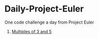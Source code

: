 # Daily-Project-Euler
One code challenge a day from Project Euler

01. [Multiples of 3 and 5](https://projecteuler.net/problem=1)

